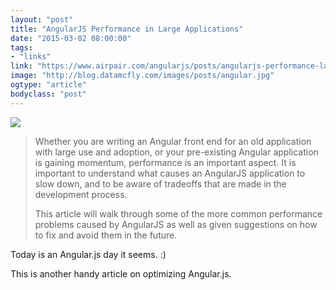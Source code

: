 ```yaml
---
layout: "post"
title: "AngularJS Performance in Large Applications"
date: "2015-03-02 08:00:00"
tags: 
- "links"
link: "https://www.airpair.com/angularjs/posts/angularjs-performance-large-applications"
image: "http://blog.datamcfly.com/images/posts/angular.jpg"
ogtype: "article"
bodyclass: "post"
---
```


<div class="box-wrap"><div class="box">
	<img src="http://blog.datamcfly.com/images/posts/angular.jpg" />
</div></div>


> Whether you are writing an Angular front end for an old application with large use and adoption, or your pre-existing Angular application is gaining momentum, performance is an important aspect. It is important to understand what causes an AngularJS application to slow down, and to be aware of tradeoffs that are made in the development process.
> 
> This article will walk through some of the more common performance problems caused by AngularJS as well as given suggestions on how to fix and avoid them in the future.

Today is an Angular.js day it seems. :)

This is another handy article on optimizing Angular.js.
